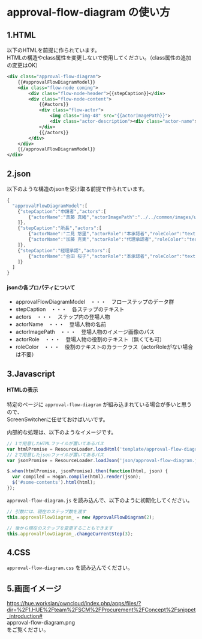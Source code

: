 # approval-flow-diagram の使い方

## 1.HTML

以下のHTMLを前提に作られています。  
HTMLの構造やclass属性を変更しないで使用してください。（class属性の追加の変更はOK）

```XML
<div class="approval-flow-diagram">
    {{#approvalFlowDiagramModel}}
    <div class="flow-node coming">
        <div class="flow-node-header">{{stepCaption}}</div>
        <div class="flow-node-content">
            {{#actors}}
            <div class="flow-actor">
                <img class="img-48" src="{{actorImagePath}}">
                <div class="actor-description"><div class="actor-name">{{actorName}}</div><div class="actor-role font-size-s {{roleColor}}">{{actorRole}}</div></div>
            </div>
            {{/actors}}
        </div>
    </div>
    {{/approvalFlowDiagramModel}}
</div>
```

## 2.json

以下のような構造のjsonを受け取る前提で作られています。

```Javascript
{
  "approvalFlowDiagramModel":[
    {"stepCaption":"申請者","actors":[
        {"actorName":"斎藤 真緒","actorImagePath":"../../common/images/user/4734.jpg"}
    ]},
    {"stepCaption":"所長","actors":[
        {"actorName":"二見 悠里","actorRole":"本承認者","roleColor":"text-light","actorImagePath":"../../common/images/user/10013.jpg"},
        {"actorName":"加藤 克実","actorRole":"代理承認者","roleColor":"text-success","actorImagePath":"../../common/images/user/1012.jpg"}
    ]},
    {"stepCaption":"経理承認","actors":[
        {"actorName":"合田 桜子","actorRole":"本承認者","roleColor":"text-light","actorImagePath":"../../common/images/user/10063.jpg"}
    ]}
  ]
}
```
#### jsonの各プロパティについて
- approvalFlowDiagramModel　・・・　フローステップのデータ群
- stepCaption　・・・　各ステップのテキスト
- actors　・・・　ステップ内の登場人物
- actorName　・・・　登場人物の名前
- actorImagePath　・・・　登場人物のイメージ画像のパス
- actorRole　・・・　登場人物の役割のテキスト（無くても可）
- roleColor　・・・　役割のテキストのカラークラス（actorRoleがない場合は不要）



## 3.Javascript

#### HTMLの表示

特定のページに `approval-flow-diagram` が組み込まれている場合が多いと思うので、  
ScreenSwitcherに任せておけばいいです。  

内部的な処理は、以下のようなイメージです。

```Javascript
// 1で用意したHTMLファイルが置いてあるパス
var htmlPromise = ResourceLoader.loadHtml('template/approval-flow-diagram.html');
// 2で用意したjsonファイルが置いてあるパス
var jsonPromise = ResourceLoader.loadJson('json/approval-flow-diagram.json');

$.when(htmlPromise, jsonPromise).then(function(html, json) {
  var compiled = Hogan.compile(html).render(json);
  $('#some-contents').html(html);
});
```


`approval-flow-diagram.js` を読み込んで、以下のように初期化してください。

```Javascript
// 引数には、現在のステップ数を渡す
this.approvalFlowDiagram_ = new ApprovalFlowDiagram(2);

// 後から現在のステップを変更することもできます
this.approvalFlowDiagram_.changeCurrentStep(3);
```

## 4.CSS

`approval-flow-diagram.css` を読み込んでください。


## 5.画面イメージ

https://hue.workslan/owncloud/index.php/apps/files/?dir=%2F1.HUE%2Fteam%2FSCM%2FProcurement%2FConcept%2Fsnippet_introduction#  
approval-flow-diagram.png  
をご覧ください。